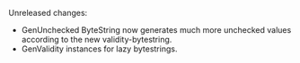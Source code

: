 Unreleased changes:
* GenUnchecked ByteString now generates much more unchecked values according to the new validity-bytestring.
* GenValidity instances for lazy bytestrings.

